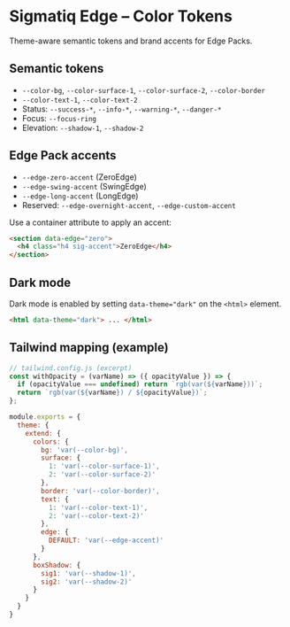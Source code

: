 # Sigmatiq Edge – Color Tokens

Theme-aware semantic tokens and brand accents for Edge Packs.

## Semantic tokens

- `--color-bg`, `--color-surface-1`, `--color-surface-2`, `--color-border`
- `--color-text-1`, `--color-text-2`
- Status: `--success-*`, `--info-*`, `--warning-*`, `--danger-*`
- Focus: `--focus-ring`
- Elevation: `--shadow-1`, `--shadow-2`

## Edge Pack accents

- `--edge-zero-accent` (ZeroEdge)
- `--edge-swing-accent` (SwingEdge)
- `--edge-long-accent` (LongEdge)
- Reserved: `--edge-overnight-accent`, `--edge-custom-accent`

Use a container attribute to apply an accent:

```html
<section data-edge="zero">
  <h4 class="h4 sig-accent">ZeroEdge</h4>
</section>
```

## Dark mode

Dark mode is enabled by setting `data-theme="dark"` on the `<html>` element.

```html
<html data-theme="dark"> ... </html>
```

## Tailwind mapping (example)

```js
// tailwind.config.js (excerpt)
const withOpacity = (varName) => ({ opacityValue }) => {
  if (opacityValue === undefined) return `rgb(var(${varName}))`;
  return `rgb(var(${varName}) / ${opacityValue})`;
};

module.exports = {
  theme: {
    extend: {
      colors: {
        bg: 'var(--color-bg)',
        surface: {
          1: 'var(--color-surface-1)',
          2: 'var(--color-surface-2)'
        },
        border: 'var(--color-border)',
        text: {
          1: 'var(--color-text-1)',
          2: 'var(--color-text-2)'
        },
        edge: {
          DEFAULT: 'var(--edge-accent)'
        }
      },
      boxShadow: {
        sig1: 'var(--shadow-1)',
        sig2: 'var(--shadow-2)'
      }
    }
  }
}
```